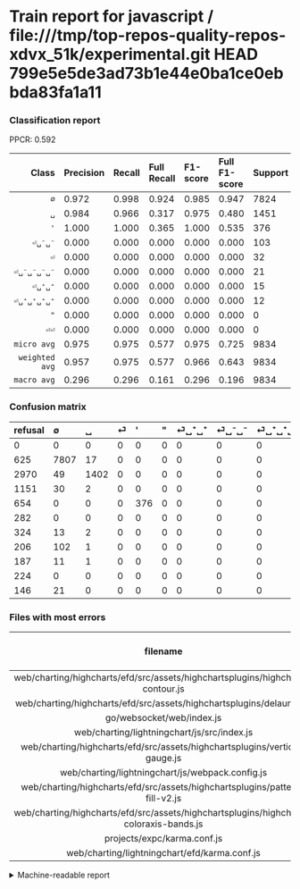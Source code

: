 # Train report for javascript / file:///tmp/top-repos-quality-repos-xdvx_51k/experimental.git HEAD 799e5e5de3ad73b1e44e0ba1ce0ebbda83fa1a11

### Classification report

PPCR: 0.592

| Class | Precision | Recall | Full Recall | F1-score | Full F1-score | Support | Full Support | PPCR |
|------:|:----------|:-------|:------------|:---------|:---------|:--------|:-------------|:-----|
| `∅` | 0.972| 0.998| 0.924| 0.985| 0.947| 7824| 8449| 0.926 |
| `␣` | 0.984| 0.966| 0.317| 0.975| 0.480| 1451| 4421| 0.328 |
| `'` | 1.000| 1.000| 0.365| 1.000| 0.535| 376| 1030| 0.365 |
| `⏎␣⁻␣⁻` | 0.000| 0.000| 0.000| 0.000| 0.000| 103| 309| 0.333 |
| `⏎` | 0.000| 0.000| 0.000| 0.000| 0.000| 32| 1183| 0.027 |
| `⏎␣⁻␣⁻␣⁻␣⁻` | 0.000| 0.000| 0.000| 0.000| 0.000| 21| 167| 0.126 |
| `⏎␣⁺␣⁺` | 0.000| 0.000| 0.000| 0.000| 0.000| 15| 339| 0.044 |
| `⏎␣⁺␣⁺␣⁺␣⁺` | 0.000| 0.000| 0.000| 0.000| 0.000| 12| 199| 0.060 |
| `"` | 0.000| 0.000| 0.000| 0.000| 0.000| 0| 282| 0.000 |
| `⏎⏎` | 0.000| 0.000| 0.000| 0.000| 0.000| 0| 224| 0.000 |
| `micro avg` | 0.975| 0.975| 0.577| 0.975| 0.725| 9834| 16603| 0.592 |
| `weighted avg` | 0.957| 0.975| 0.577| 0.966| 0.643| 9834| 16603| 0.592 |
| `macro avg` | 0.296| 0.296| 0.161| 0.296| 0.196| 9834| 16603| 0.592 |

### Confusion matrix

|refusal|  ∅| ␣| ⏎| '| "| ⏎␣⁺␣⁺| ⏎␣⁻␣⁻| ⏎␣⁺␣⁺␣⁺␣⁺| ⏎⏎| ⏎␣⁻␣⁻␣⁻␣⁻| 
|:---|:---|:---|:---|:---|:---|:---|:---|:---|:---|:---|
|0 |0 |0 |0 |0 |0 |0 |0 |0 |0 |0 |
|625 |7807 |17 |0 |0 |0 |0 |0 |0 |0 |0 |
|2970 |49 |1402 |0 |0 |0 |0 |0 |0 |0 |0 |
|1151 |30 |2 |0 |0 |0 |0 |0 |0 |0 |0 |
|654 |0 |0 |0 |376 |0 |0 |0 |0 |0 |0 |
|282 |0 |0 |0 |0 |0 |0 |0 |0 |0 |0 |
|324 |13 |2 |0 |0 |0 |0 |0 |0 |0 |0 |
|206 |102 |1 |0 |0 |0 |0 |0 |0 |0 |0 |
|187 |11 |1 |0 |0 |0 |0 |0 |0 |0 |0 |
|224 |0 |0 |0 |0 |0 |0 |0 |0 |0 |0 |
|146 |21 |0 |0 |0 |0 |0 |0 |0 |0 |0 |

### Files with most errors

| filename | number of errors|
|:----:|:-----|
| web/charting/highcharts/efd/src/assets/highchartsplugins/highcharts-contour.js | 37 |
| web/charting/highcharts/efd/src/assets/highchartsplugins/delaunay.js | 18 |
| go/websocket/web/index.js | 18 |
| web/charting/lightningchart/js/src/index.js | 17 |
| web/charting/highcharts/efd/src/assets/highchartsplugins/vertical-gauge.js | 12 |
| web/charting/lightningchart/js/webpack.config.js | 11 |
| web/charting/highcharts/efd/src/assets/highchartsplugins/pattern-fill-v2.js | 7 |
| web/charting/highcharts/efd/src/assets/highchartsplugins/highcharts-coloraxis-bands.js | 6 |
| projects/expc/karma.conf.js | 4 |
| web/charting/lightningchart/efd/karma.conf.js | 4 |

<details>
    <summary>Machine-readable report</summary>
```json
{
  "cl_report": {"\"": {"f1-score": 0.0, "precision": 0.0, "recall": 0.0, "support": 0}, "\u0027": {"f1-score": 1.0, "precision": 1.0, "recall": 1.0, "support": 376}, "macro avg": {"f1-score": 0.29596407671028524, "precision": 0.2955725701656107, "recall": 0.29640573844425744, "support": 9834}, "micro avg": {"f1-score": 0.974679682733374, "precision": 0.974679682733374, "recall": 0.974679682733374, "support": 9834}, "weighted avg": {"f1-score": 0.9655049780661262, "precision": 0.9566260266318621, "recall": 0.974679682733374, "support": 9834}, "\u2205": {"f1-score": 0.9846755376174561, "precision": 0.9718660525333002, "recall": 0.9978271983640081, "support": 7824}, "\u23ce": {"f1-score": 0.0, "precision": 0.0, "recall": 0.0, "support": 32}, "\u23ce\u23ce": {"f1-score": 0.0, "precision": 0.0, "recall": 0.0, "support": 0}, "\u23ce\u2423\u207a\u2423\u207a": {"f1-score": 0.0, "precision": 0.0, "recall": 0.0, "support": 15}, "\u23ce\u2423\u207a\u2423\u207a\u2423\u207a\u2423\u207a": {"f1-score": 0.0, "precision": 0.0, "recall": 0.0, "support": 12}, "\u23ce\u2423\u207b\u2423\u207b": {"f1-score": 0.0, "precision": 0.0, "recall": 0.0, "support": 103}, "\u23ce\u2423\u207b\u2423\u207b\u2423\u207b\u2423\u207b": {"f1-score": 0.0, "precision": 0.0, "recall": 0.0, "support": 21}, "\u2423": {"f1-score": 0.9749652294853963, "precision": 0.983859649122807, "recall": 0.9662301860785665, "support": 1451}},
  "cl_report_full": {"\"": {"f1-score": 0.0, "precision": 0.0, "recall": 0.0, "support": 282}, "\u0027": {"f1-score": 0.5348506401137979, "precision": 1.0, "recall": 0.3650485436893204, "support": 1030}, "macro avg": {"f1-score": 0.19618313295672424, "precision": 0.2955725701656107, "recall": 0.16061860428731217, "support": 16603}, "micro avg": {"f1-score": 0.7251200968339827, "precision": 0.974679682733374, "recall": 0.5773053062699512, "support": 16603}, "weighted avg": {"f1-score": 0.6429831453486745, "precision": 0.818583375692693, "recall": 0.5773053062699512, "support": 16603}, "\u2205": {"f1-score": 0.9473364882902561, "precision": 0.9718660525333002, "recall": 0.9240146762930525, "support": 8449}, "\u23ce": {"f1-score": 0.0, "precision": 0.0, "recall": 0.0, "support": 1183}, "\u23ce\u23ce": {"f1-score": 0.0, "precision": 0.0, "recall": 0.0, "support": 224}, "\u23ce\u2423\u207a\u2423\u207a": {"f1-score": 0.0, "precision": 0.0, "recall": 0.0, "support": 339}, "\u23ce\u2423\u207a\u2423\u207a\u2423\u207a\u2423\u207a": {"f1-score": 0.0, "precision": 0.0, "recall": 0.0, "support": 199}, "\u23ce\u2423\u207b\u2423\u207b": {"f1-score": 0.0, "precision": 0.0, "recall": 0.0, "support": 309}, "\u23ce\u2423\u207b\u2423\u207b\u2423\u207b\u2423\u207b": {"f1-score": 0.0, "precision": 0.0, "recall": 0.0, "support": 167}, "\u2423": {"f1-score": 0.4796442011631885, "precision": 0.983859649122807, "recall": 0.3171228228907487, "support": 4421}},
  "ppcr": 0.5923025959164007
}
```
</details>
